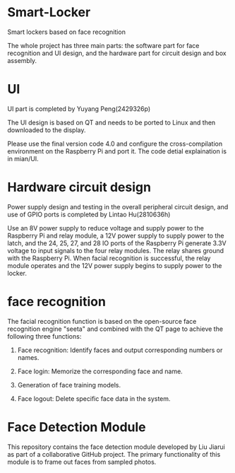 # Smart-Locker
Smart lockers based on face recognition

The whole project has three main parts: 
     the software part for face recognition and UI design, and the hardware part for circuit design and box assembly.
# UI
UI part is completed by Yuyang Peng(2429326p)

The UI design is based on QT and needs to be ported to Linux and then downloaded to the display.

Please use the final version code 4.0 and configure the cross-compilation environment on the Raspberry Pi and port it.
The code detial explaination is in mian/UI.

# Hardware circuit design
Power supply design and testing in the overall peripheral circuit design, and use of GPIO ports is completed by Lintao Hu(2810636h)

Use an 8V power supply to reduce voltage and supply power to the Raspberry Pi and relay module, a 12V power supply to supply power to the latch, and the 24, 25, 27, and 28 IO ports of the Raspberry Pi generate 3.3V voltage to input signals to the four relay modules. The relay shares ground with the Raspberry Pi. When facial recognition is successful, the relay module operates and the 12V power supply begins to supply power to the locker.

# face recognition
The facial recognition function is based on the open-source face recognition engine "seeta" and combined with the QT page to achieve the following three functions:

1. Face recognition: Identify faces and output corresponding numbers or names.

2. Face login: Memorize the corresponding face and name.

3. Generation of face training models.

4. Face logout: Delete specific face data in the system.

# Face Detection Module

This repository contains the face detection module developed by Liu Jiarui as part of a collaborative GitHub project. The primary functionality of this module is to frame out faces from sampled photos.

